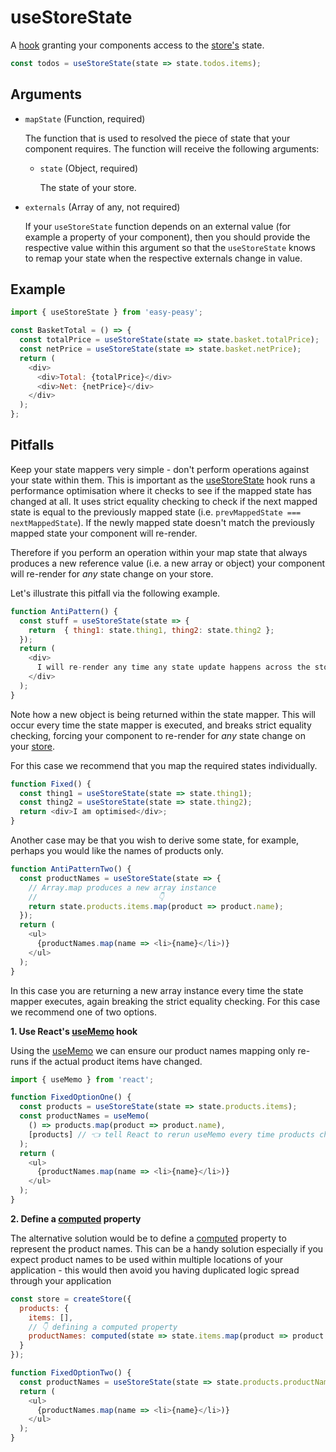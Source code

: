 # useStoreState

A [hook](https://reactjs.org/docs/hooks-intro.html) granting your components access to the [store's](/docs/api/store) state.

```javascript
const todos = useStoreState(state => state.todos.items);
```

## Arguments

  - `mapState` (Function, required)

    The function that is used to resolved the piece of state that your component requires. The function will receive the following arguments:

    - `state` (Object, required)

      The state of your store.

  - `externals` (Array of any, not required)

    If your `useStoreState` function depends on an external value (for example a property of your component), then you should provide the respective value within this argument so that the `useStoreState` knows to remap your state when the respective externals change in value.

## Example

```javascript
import { useStoreState } from 'easy-peasy';

const BasketTotal = () => {
  const totalPrice = useStoreState(state => state.basket.totalPrice);
  const netPrice = useStoreState(state => state.basket.netPrice);
  return (
    <div>
      <div>Total: {totalPrice}</div>
      <div>Net: {netPrice}</div>
    </div>
  );
};
```

## Pitfalls

Keep your state mappers very simple - don't perform operations against your state within them. This is important as the [useStoreState](/docs/api/use-store-state) hook runs a performance optimisation where it checks to see if the mapped state has changed at all. It uses strict equality checking to check if the next mapped state is equal to the previously mapped state (i.e. `prevMappedState === nextMappedState`). If the newly mapped state doesn't match the previously mapped state your component will re-render.

Therefore if you perform an operation within your map state that always produces a new reference value (i.e. a new array or object) your component will re-render for _any_ state change on your store.

Let's illustrate this pitfall via the following example.

```javascript
function AntiPattern() {
  const stuff = useStoreState(state => {
    return  { thing1: state.thing1, thing2: state.thing2 };
  });
  return (
    <div>
      I will re-render any time any state update happens across the store!
    </div>
  );
}
```

Note how a new object is being returned within the state mapper. This will occur every time the state mapper is executed, and breaks strict equality checking, forcing your component to re-render for _any_ state change on your [store](/docs/api/store).

For this case we recommend that you map the required states individually.

```javascript
function Fixed() {
  const thing1 = useStoreState(state => state.thing1);
  const thing2 = useStoreState(state => state.thing2);
  return <div>I am optimised</div>;
}
```

Another case may be that you wish to derive some state, for example, perhaps you would like the names of products only.

```javascript
function AntiPatternTwo() {
  const productNames = useStoreState(state => {
    // Array.map produces a new array instance
    //                           👇
    return state.products.items.map(product => product.name);
  });
  return (
    <ul>
      {productNames.map(name => <li>{name}</li>)}
    </ul>
  );
}
```

In this case you are returning a new array instance every time the state mapper executes, again breaking the strict equality checking. For this case we recommend one of two options.

**1. Use React's [useMemo](https://reactjs.org/docs/hooks-reference.html#usememo) hook**

Using the [useMemo](https://reactjs.org/docs/hooks-reference.html#usememo) we can ensure our product names mapping only re-runs if the actual product items have changed.

```javascript
import { useMemo } from 'react';

function FixedOptionOne() {
  const products = useStoreState(state => state.products.items);
  const productNames = useMemo(
    () => products.map(product => product.name),
    [products] // 👈 tell React to rerun useMemo every time products changes
  );
  return (
    <ul>
      {productNames.map(name => <li>{name}</li>)}
    </ul>
  );
}
```

**2. Define a [computed](/docs/api/computed) property**

The alternative solution would be to define a [computed](/docs/api/computed) property to represent the product names. This can be a handy solution especially if you expect product names to be used within multiple locations of your application - this would then avoid you having duplicated logic spread through your application

```javascript
const store = createStore({
  products: {
    items: [],
    // 👇 defining a computed property
    productNames: computed(state => state.items.map(product => product.name))
  }
});

function FixedOptionTwo() {
  const productNames = useStoreState(state => state.products.productNames);
  return (
    <ul>
      {productNames.map(name => <li>{name}</li>)}
    </ul>
  );
}
```
